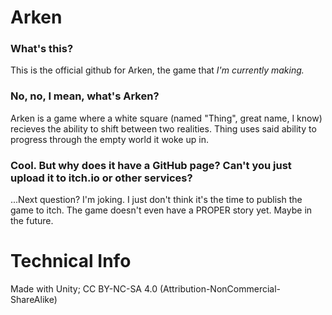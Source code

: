 # Arken
### What's this?
This is the official github for Arken, the game that *I'm currently making.*
### No, no, I mean, what's Arken?
Arken is a game where a white square (named "Thing", great name, I know) recieves the ability to shift between two realities. Thing uses said ability to progress through the empty world it woke up in.
### Cool. But why does it have a GitHub page? Can't you just upload it to itch.io or other services?
...Next question?
I'm joking. I just don't think it's the time to publish the game to itch. The game doesn't even have a PROPER story yet. Maybe in the future.

# Technical Info
Made with Unity;
CC BY-NC-SA 4.0 (Attribution-NonCommercial-ShareAlike)
